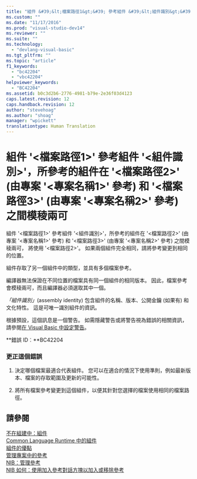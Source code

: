 ```yaml
---
title: "組件 &#39;&lt;檔案路徑1&gt;&#39; 參考組件 &#39;&lt;組件識別&gt;&#39;，所參考的組件在 &#39;&lt;檔案路徑2&gt;&#39; (由專案 &#39;&lt;專案名稱1&gt;&#39; 參考) 和 &#39;&lt;檔案路徑3&gt;&#39; (由專案 &#39;&lt;專案名稱2&gt;&#39; 參考) 之間模稜兩可 | Microsoft Docs"
ms.custom: ""
ms.date: "11/17/2016"
ms.prod: "visual-studio-dev14"
ms.reviewer: ""
ms.suite: ""
ms.technology: 
  - "devlang-visual-basic"
ms.tgt_pltfrm: ""
ms.topic: "article"
f1_keywords: 
  - "bc42204"
  - "vbc42204"
helpviewer_keywords: 
  - "BC42204"
ms.assetid: b0c3d2b6-2776-4981-b79e-2e36f03d4123
caps.latest.revision: 12
caps.handback.revision: 12
author: "stevehoag"
ms.author: "shoag"
manager: "wpickett"
translationtype: Human Translation
---
```

# 組件 &#39;&lt;檔案路徑1&gt;&#39; 參考組件 &#39;&lt;組件識別&gt;&#39;，所參考的組件在 &#39;&lt;檔案路徑2&gt;&#39; (由專案 &#39;&lt;專案名稱1&gt;&#39; 參考) 和 &#39;&lt;檔案路徑3&gt;&#39; (由專案 &#39;&lt;專案名稱2&gt;&#39; 參考) 之間模稜兩可
組件 '\<檔案路徑1\>' 參考組件 '\<組件識別\>'，所參考的組件在 '\<檔案路徑2\>' \(由專案 '\<專案名稱1\>' 參考\) 和 '\<檔案路徑3\>' \(由專案 '\<專案名稱2\>' 參考\) 之間模稜兩可， 將使用 '\<檔案路徑2\>'。 如果兩個組件完全相同，請將參考變更到相同的位置。  
  
 組件存取了另一個組件中的類型，並具有多個檔案參考。  
  
 編譯器無法保證在不同位置的檔案具有同一個組件的相同版本。 因此，檔案參考會模稜兩可，而且編譯器必須選取其中一個。  
  
 *「組件識別」*\(assembly identity\) 包含組件的名稱、版本、公開金鑰 \(如果有\) 和文化特性。 這是可唯一識別組件的資訊。  
  
 根據預設，這個訊息是一個警告。 如需隱藏警告或將警告視為錯誤的相關資訊，請參閱[在 Visual Basic 中設定警告](/visual-studio/ide/configuring-warnings-in-visual-basic)。  
  
 **錯誤 ID︰**BC42204  
  
### 更正這個錯誤  
  
1.  決定哪個檔案最適合代表組件。 您可以在適合的情況下使用準則，例如最新版本、檔案的存取範圍及更新的可能性。  
  
2.  將所有檔案參考變更到這個組件，以便其針對您選擇的檔案使用相同的檔案路徑。  
  
## 請參閱  
 [不在組建中：組件](http://msdn.microsoft.com/zh-tw/6c5c7b30-fa78-4f40-b908-120d0743b0e6)   
 [Common Language Runtime 中的組件](../Topic/Assemblies%20in%20the%20Common%20Language%20Runtime.md)   
 [組件的優點](../Topic/Assembly%20Benefits.md)   
 [管理專案中的參考](/visual-studio/ide/managing-references-in-a-project)   
 [NIB：管理參考](http://msdn.microsoft.com/zh-tw/910912ce-0dc9-4569-9274-32c44a20cb2c)   
 [NIB 如何：使用加入參考對話方塊以加入或移除參考](http://msdn.microsoft.com/zh-tw/3bd75d61-f00c-47c0-86a2-dd1f20e231c9)